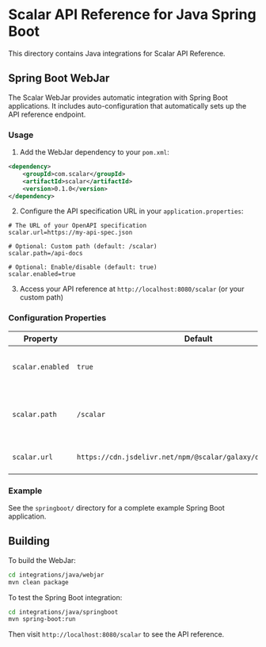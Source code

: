 # Scalar API Reference for Java Spring Boot

This directory contains Java integrations for Scalar API Reference.

## Spring Boot WebJar

The Scalar WebJar provides automatic integration with Spring Boot applications. It includes auto-configuration that automatically sets up the API reference endpoint.

### Usage

1. Add the WebJar dependency to your `pom.xml`:

```xml
<dependency>
    <groupId>com.scalar</groupId>
    <artifactId>scalar</artifactId>
    <version>0.1.0</version>
</dependency>
```

2. Configure the API specification URL in your `application.properties`:

```properties
# The URL of your OpenAPI specification
scalar.url=https://my-api-spec.json

# Optional: Custom path (default: /scalar)
scalar.path=/api-docs

# Optional: Enable/disable (default: true)
scalar.enabled=true
```

3. Access your API reference at `http://localhost:8080/scalar` (or your custom path)

### Configuration Properties

| Property         | Default                                                        | Description                                    |
| ---------------- | -------------------------------------------------------------- | ---------------------------------------------- |
| `scalar.enabled` | `true`                                                         | Enable or disable the Scalar API reference     |
| `scalar.path`    | `/scalar`                                                      | Path where the API reference will be available |
| `scalar.url`     | `https://cdn.jsdelivr.net/npm/@scalar/galaxy/dist/latest.json` | URL of your OpenAPI specification              |

### Example

See the `springboot/` directory for a complete example Spring Boot application.

## Building

To build the WebJar:

```bash
cd integrations/java/webjar
mvn clean package
```

To test the Spring Boot integration:

```bash
cd integrations/java/springboot
mvn spring-boot:run
```

Then visit `http://localhost:8080/scalar` to see the API reference.

